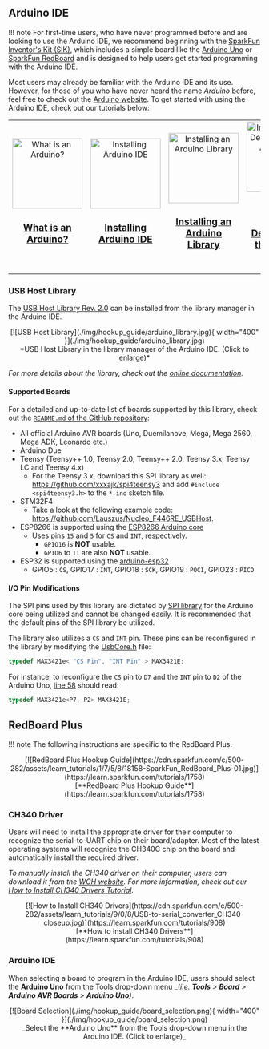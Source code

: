 ## Arduino IDE
!!! note
    For first-time users, who have never programmed before and are looking to use the Arduino IDE, we recommend beginning with the <a href="https://www.sparkfun.com/products/15631">SparkFun Inventor's Kit (SIK)</a>, which includes a simple board like the <a href="https://www.sparkfun.com/products/11224">Arduino Uno</a> or <a href="https://www.sparkfun.com/products/15123">SparkFun RedBoard</a> and is designed to help users get started programming with the Arduino IDE.

Most users may already be familiar with the Arduino IDE and its use. However, for those of you who have never heard the name *Arduino* before, feel free to check out the [Arduino website](https://www.arduino.cc/en/Guide/HomePage). To get started with using the Arduino IDE, check out our tutorials below:


<table style="border-style:none">
    <tr>
        <td align="center">
            <a class="thumb" href="https://learn.sparkfun.com/tutorials/50">
                <center><img src="https://cdn.sparkfun.com/c/178-100/assets/3/b/6/e/b/512e66bece395f492b000000.jpg" alt="What is an Arduino?" height="140">
                </center>
                <h3 class="title">What is an Arduino?</h3>
            </a>
        </td>
        <td align="center">
            <a class="thumb" href="https://learn.sparkfun.com/tutorials/61">
                <center><img src="https://cdn.sparkfun.com/c/178-100/assets/learn_tutorials/6/1/arduinoThumb.jpg" alt="Installing Arduino IDE" height="140">
                </center>
                <h3 class="title">Installing Arduino IDE</h3>
            </a>
        </td>
        <td align="center">
            <a class="thumb" href="https://learn.sparkfun.com/tutorials/15">
                <center><img src="https://cdn.sparkfun.com/c/178-100/assets/b/e/4/b/2/50f04b99ce395fd95e000001.jpg" alt="Installing an Arduino Library" height="140">
                </center>
                <h3 class="title">Installing an Arduino Library</h3>
            </a>
        </td>
        <td align="center">
            <a class="thumb" href="https://learn.sparkfun.com/tutorials/1265">
                <center><img src="https://cdn.sparkfun.com/c/178-100/assets/learn_tutorials/1/2/6/5/sparkfun_boards.PNG" alt="Installing Board Definitions in the Arduino IDE" height="140">
                </center>
                <h3 class="title">Installing Board Definitions in the Arduino IDE</h3>
            </a>
        </td>
    </tr>
</table>

### USB Host Library
The [USB Host Library Rev. 2.0](https://github.com/felis/USB_Host_Shield_2.0) can be installed from the library manager in the Arduino IDE.

<center>
[![USB Host Library](./img/hookup_guide/arduino_library.jpg){ width="400" }](./img/hookup_guide/arduino_library.jpg)<br>
*USB Host Library in the library manager of the Arduino IDE. (Click to enlarge)*
</center>

*For more details about the library, check out the [online documentation](https://felis.github.io/USB_Host_Shield_2.0/).*


#### Supported Boards
For a detailed and up-to-date list of boards supported by this library, check out the [`README.md` of the GitHub repository](https://github.com/felis/USB_Host_Shield_2.0#boards):

* All official Arduino AVR boards (Uno, Duemilanove, Mega, Mega 2560, Mega ADK, Leonardo etc.)
* Arduino Due
* Teensy (Teensy++ 1.0, Teensy 2.0, Teensy++ 2.0, Teensy 3.x, Teensy LC and Teensy 4.x)
    * For the Teensy 3.x, download this SPI library as well: <https://github.com/xxxajk/spi4teensy3> and add ```#include <spi4teensy3.h>``` to the `*.ino` sketch file.
* STM32F4
    * Take a look at the following example code: <https://github.com/Lauszus/Nucleo_F446RE_USBHost>.
* ESP8266 is supported using the [ESP8266 Arduino core](https://github.com/esp8266/Arduino)
    * Uses pins `15` and `5` for `CS` and `INT`, respectively.
      * `GPIO16` is **NOT** usable.
      * `GPIO6` to `11` are also **NOT** usable.
* ESP32 is supported using the [arduino-esp32](https://github.com/espressif/arduino-esp32/)
    * GPIO5 : `CS`, GPIO17 : `INT`, GPIO18 : `SCK`, GPIO19 : `POCI`, GPIO23 : `PICO`


#### I/O Pin Modifications
The SPI pins used by this library are dictated by [SPI library](https://www.arduino.cc/reference/en/language/functions/communication/spi/) for the Arduino core being utilized and cannot be changed easily. It is recommended that the default pins of the SPI library be utilized.

The library also utilizes a `CS` and `INT` pin. These pins can be reconfigured in the library by modifying the [UsbCore.h](https://github.com/felis/USB_Host_Shield_2.0/blob/master/UsbCore.h#L36-L58) file:

```C++
typedef MAX3421e< "CS Pin", "INT Pin" > MAX3421E;
```

For instance, to reconfigure the `CS` pin to `D7` and the `INT` pin to `D2` of the Arduino Uno, [line 58](https://github.com/felis/USB_Host_Shield_2.0/blob/master/UsbCore.h#L58) should read:

```C++
typedef MAX3421e<P7, P2> MAX3421E;
```



## RedBoard Plus
!!! note
    The following instructions are specific to the RedBoard Plus. 

<center>
[![RedBoard Plus Hookup Guide](https://cdn.sparkfun.com/c/500-282/assets/learn_tutorials/1/7/5/8/18158-SparkFun_RedBoard_Plus-01.jpg)](https://learn.sparkfun.com/tutorials/1758)<br>
[**RedBoard Plus Hookup Guide**](https://learn.sparkfun.com/tutorials/1758)
</center>


### CH340 Driver
Users will need to install the appropriate driver for their computer to recognize the serial-to-UART chip on their board/adapter. Most of the latest operating systems will recognize the CH340C chip on the board and automatically install the required driver.

*To manually install the CH340 driver on their computer, users can download it from the [WCH website](http://www.wch-ic.com/products/CH340.html?). For more information, check out our [How to Install CH340 Drivers Tutorial](https://www.sparkfun.com/ch340).*

<center>
[![How to Install CH340 Drivers](https://cdn.sparkfun.com/c/500-282/assets/learn_tutorials/9/0/8/USB-to-serial_converter_CH340-closeup.jpg)](https://learn.sparkfun.com/tutorials/908)<br>
[**How to Install CH340 Drivers**](https://learn.sparkfun.com/tutorials/908)
</center>


### Arduino IDE
When selecting a board to program in the Arduino IDE, users should select the **Arduino Uno** from the Tools drop-down menu _(_i.e. **Tools** > **Board** > **Arduino AVR Boards** > **Arduino Uno**)_.

<center>
[![Board Selection](./img/hookup_guide/board_selection.png){ width="400" }](./img/hookup_guide/board_selection.png)<br>
_Select the **Arduino Uno** from the Tools drop-down menu in the Arduino IDE. (Click to enlarge)_
</center>